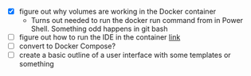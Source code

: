 - [X] figure out why volumes are working in the Docker container
    - Turns out needed to run the docker run command from in Power Shell.  Something odd happens in git bash
- [ ] figure out how to run the IDE in the container [link](https://www.youtube.com/watch?v=0H2miBK_gAk)
- [ ] convert to Docker Compose?
- [ ] create a basic outline of a user interface with some templates or something
